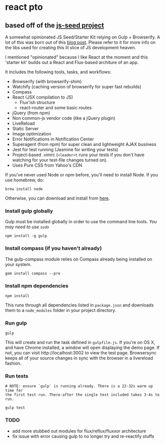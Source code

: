 react pto
============

## based off of the [js-seed project](https://github.com/megalithic/js-seed)

A somewhat opinionated JS Seed/Starter Kit relying on Gulp + Browserify.
A lot of this was born out of this [blog post](http://viget.com/extend/gulp-browserify-starter-faq).
Please refer to it for more info on the libs used for creating this lil slice of JS development heaven.

I mentioned "opinionated" because I like React at the moment and this 'starter
kit' builds out a React and Flux-based architure of an app.

It includes the following tools, tasks, and workflows:

- Browserify (with browserify-shim)
- Watchify (caching version of browserify for super fast rebuilds)
- Compass
- React (JSX compilation to JS)
  - Flux'ish structure
  - react-router and some basic routes
- jQuery (from npm)
- Non common-js vendor code (like a jQuery plugin)
- LiveReload
- Static Server
- Image optimization
- Error Notifications in Notification Center
- Superagent (from npm) for super clean and lightweight AJAX business
- Jest for test running (Jasmine for writing your tests)
- Project-based .vimrc (`<leader>t` runs your tests if you don't have
    watching for your test-file changes turned on).
- Uses Pure CSS from Yahoo's CDN

If you've never used Node or npm before, you'll need to install Node.
If you use homebrew, do:
```
brew install node
```

Otherwise, you can download and install from [here](http://nodejs.org/download/).

### Install gulp globally
Gulp must be installed globally in order to use the command line tools. *You may need to use `sudo`*
```
npm install -g gulp
```

### Install compass (if you haven't already)
The gulp-compass module relies on Compass already being installed on your system.
```
gem install compass --pre
```
### Install npm dependencies
```
npm install
```
This runs through all dependencies listed in `package.json` and downloads them
to a `node_modules` folder in your project directory.

### Run gulp
```
gulp
```

This will create and run the task defined in `gulpfile.js`. If you're on OS X,
and have Chrome installed, a window will open displaying the demo page. If not,
you can visit http://localhost:3002 to view the test page. Browsersync keeps
all of your source changes in sync with the browser in a livereload fashion.

### Run tests
```
# NOTE: ensure `gulp` is running already. There is a 22-32s warm up time for
the first test run. There-after the single test included takes 3-4s to run.

gulp test
```

### TODO

- add more stubbed out modules for flux/reflux/fluxxor architecture
- fix issue with error causing gulp to no longer try and re-reactify stuffs
